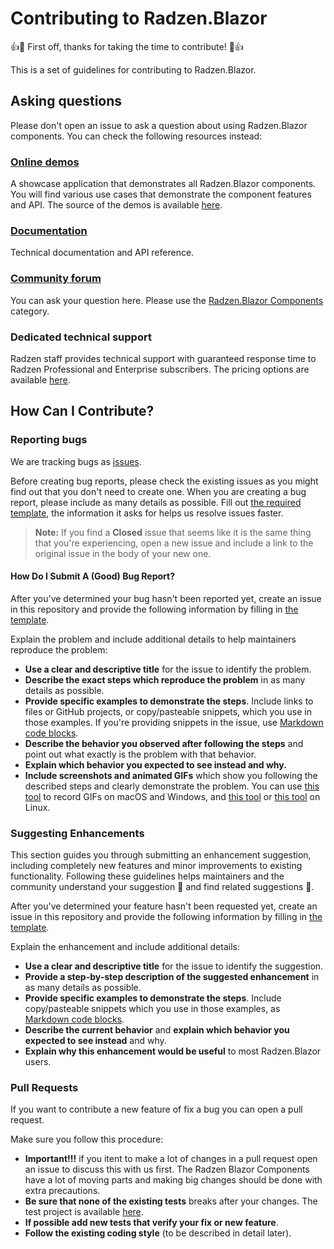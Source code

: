 # Contributing to Radzen.Blazor

:+1::tada: First off, thanks for taking the time to contribute! :tada::+1:

This is a set of guidelines for contributing to Radzen.Blazor.

## Asking questions
Please don't open an issue to ask a question about using Radzen.Blazor components. You can check the following resources instead:

### [Online demos](https://blazor.radzen.com)
A showcase application that demonstrates all Radzen.Blazor components. You will find various use cases that demonstrate the component features and API. The source 
of the demos is available [here](https://github.com/radzenhq/radzen-blazor/tree/master/RadzenBlazorDemos).

### [Documentation](https://blazor.radzen.com/docs/)
Technical documentation and API reference.

### [Community forum](https://forum.radzen.com)
You can ask your question here. Please use the [Radzen.Blazor Components](https://forum.radzen.com/c/blazor-components/10) category.

### Dedicated technical support

Radzen staff provides technical support with guaranteed response time to Radzen Professional and Enterprise subscribers. The pricing options are available [here](https://www.radzen.com/blazor-studio/pricing/).

## How Can I Contribute?

### Reporting bugs

We are tracking bugs as [issues](https://github.com/radzenhq/radzen-blazor/issues). 

Before creating bug reports, please check the existing issues as you might find out that you don't need to create one. When you are creating a bug report, please include as many details as possible. 
Fill out [the required template](https://github.com/radzenhq/radzen-blazor/blob/master/.github/ISSUE_TEMPLATE/bug_report.md), the information it asks for helps us resolve issues faster.

> **Note:** If you find a **Closed** issue that seems like it is the same thing that you're experiencing, open a new issue and include a link to the original issue in the body of your new one.

#### How Do I Submit A (Good) Bug Report?

After you've determined your bug hasn't been reported yet, create an issue in this repository and provide the following information by filling in [the template](https://github.com/radzenhq/radzen-blazor/blob/master/.github/ISSUE_TEMPLATE/bug_report.md).

Explain the problem and include additional details to help maintainers reproduce the problem:

* **Use a clear and descriptive title** for the issue to identify the problem.
* **Describe the exact steps which reproduce the problem** in as many details as possible. 
* **Provide specific examples to demonstrate the steps**. Include links to files or GitHub projects, or copy/pasteable snippets, which you use in those examples. If you're providing snippets in the issue, use [Markdown code blocks](https://help.github.com/articles/markdown-basics/#multiple-lines).
* **Describe the behavior you observed after following the steps** and point out what exactly is the problem with that behavior.
* **Explain which behavior you expected to see instead and why.**
* **Include screenshots and animated GIFs** which show you following the described steps and clearly demonstrate the problem. You can use [this tool](https://www.cockos.com/licecap/) to record GIFs on macOS and Windows, and [this tool](https://github.com/colinkeenan/silentcast) or [this tool](https://github.com/GNOME/byzanz) on Linux.

### Suggesting Enhancements

This section guides you through submitting an enhancement suggestion, including completely new features and minor improvements to existing functionality. 
Following these guidelines helps maintainers and the community understand your suggestion :pencil: and find related suggestions :mag_right:.

After you've determined your feature hasn't been requested yet, create an issue in this repository and provide the following information by filling in [the template](https://github.com/radzenhq/radzen-blazor/blob/master/.github/ISSUE_TEMPLATE/feature_request.md).

Explain the enhancement and include additional details:

* **Use a clear and descriptive title** for the issue to identify the suggestion.
* **Provide a step-by-step description of the suggested enhancement** in as many details as possible.
* **Provide specific examples to demonstrate the steps**. Include copy/pasteable snippets which you use in those examples, as [Markdown code blocks](https://help.github.com/articles/markdown-basics/#multiple-lines).
* **Describe the current behavior** and **explain which behavior you expected to see instead** and why.
* **Explain why this enhancement would be useful** to most Radzen.Blazor users.

### Pull Requests

If you want to contribute a new feature of fix a bug you can open a pull request. 

Make sure you follow this procedure:
* **Important!!!** if you itent to make a lot of changes in a pull request open an issue to discuss this with us first. The Radzen Blazor Components have a lot of
moving parts and making big changes should be done with extra precautions. 
* **Be sure that none of the existing tests** breaks after your changes. The test project is available [here](https://github.com/radzenhq/radzen-blazor/tree/master/Radzen.Blazor.Tests).
* **If possible add new tests that verify your fix or new feature**. 
* **Follow the existing coding style** (to be described in detail later).



